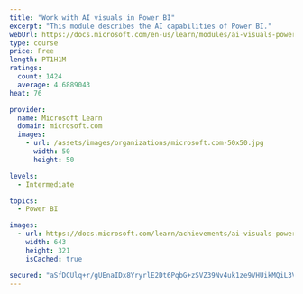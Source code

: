 ```yaml
---
title: "Work with AI visuals in Power BI"
excerpt: "This module describes the AI capabilities of Power BI."
webUrl: https://docs.microsoft.com/en-us/learn/modules/ai-visuals-power-bi/
type: course
price: Free
length: PT1H1M
ratings:
  count: 1424
  average: 4.6889043
heat: 76

provider:
  name: Microsoft Learn
  domain: microsoft.com
  images:
    - url: /assets/images/organizations/microsoft.com-50x50.jpg
      width: 50
      height: 50

levels:
  - Intermediate

topics:
  - Power BI

images:
  - url: https://docs.microsoft.com/learn/achievements/ai-visuals-power-bi-social.png
    width: 643
    height: 321
    isCached: true

secured: "aSfDCUlq+r/gUEnaIDx8YryrlE2Dt6PqbG+zSVZ39Nv4uk1ze9VHUikMQiL3VDc4o6Mg4tyft/em5kU+AUKJ9f5/gSY1eXULKYt8y1lLG1IsrB69RDQmx5SLpbm+sq55WD8dUoBSflIae2GahYZzK3lqE/CpkeptCOYrfRYZkogTHewneRXMbJ97x+tlca8iPFFlK2DcHX3M7tgk+P3tlK8e/fb1u2Wr6dFi2zoKgvV+o7XBlAsJyERLpL4DORfaul+PmePszVHnJv+t23hjRR5CtoqLr5TJQpQwC6YJZcheE9513vlwGWA3Zxq3PiA/r03CZEO5ns2Txfr/Bbs1zIXxUJqVqnRL9wAbbvnu0YYql2jxMYsoJOth8NQge3iDuSCIBZUScGnf8JC3LvVMEMBhx8x1mgV1wKCV7yfAsIM=;6AXEEZENn6U7MUz+HOTCNQ=="
---
```


